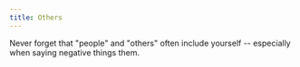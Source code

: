 ```yaml
---
title: Others
---
```


Never forget that "people" and "others" often include yourself -- especially when saying negative things them.
